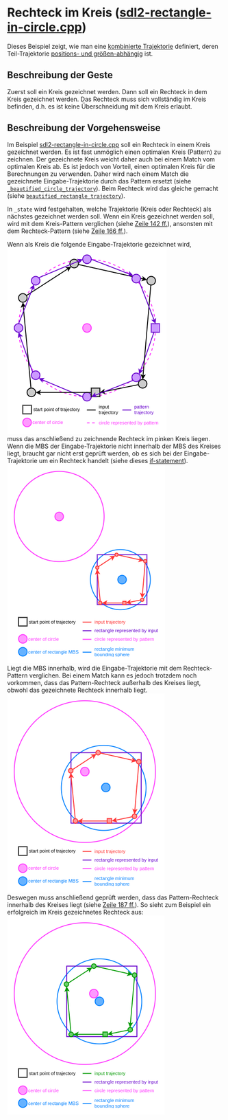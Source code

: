 # Rechteck im Kreis ([sdl2-rectangle-in-circle.cpp][sdl2-rectangle-in-circle])
Dieses Beispiel zeigt, wie man eine
[kombinierte Trajektorie](../user-stories.md#combined)
definiert, deren Teil-Trajektorie [positions- und größen-abhängig](../user-stories.md#position-size-orientation-dependend)
ist.

## Beschreibung der Geste
Zuerst soll ein Kreis gezeichnet werden.
Dann soll ein Rechteck in dem Kreis gezeichnet werden.
Das Rechteck muss sich vollständig im Kreis befinden,
d.h. es ist keine Überschneidung mit dem Kreis erlaubt.

## Beschreibung der Vorgehensweise
Im Beispiel [sdl2-rectangle-in-circle.cpp][sdl2-rectangle-in-circle]
soll ein Rechteck in einem Kreis gezeichnet werden.
Es ist fast unmöglich einen optimalen Kreis (Pattern) zu zeichnen.
Der gezeichnete Kreis weicht daher auch bei einem Match vom optimalen Kreis ab.
Es ist jedoch von Vorteil, einen optimalen Kreis für die Berechnungen zu
verwenden.
Daher wird nach einem Match die gezeichnete Eingabe-Trajektorie durch das
Pattern ersetzt (siehe [`_beautified_circle_trajectory`][_beautified_circle_trajectory init]).
Beim Rechteck wird das gleiche gemacht (siehe [`beautified_rectangle_trajectory`][beautified_rectangle_trajectory init]).

In `_state` wird festgehalten, welche Trajektorie (Kreis oder Rechteck) als
nächstes gezeichnet werden soll.
Wenn ein Kreis gezeichnet werden soll, wird mit dem Kreis-Pattern verglichen
(siehe [Zeile 142 ff.][L142]), ansonsten mit dem Rechteck-Pattern
(siehe [Zeile 166 ff.][L166]).

Wenn als Kreis die folgende Eingabe-Trajektorie gezeichnet wird,  
![circle-input-and-pattern](../img/algorithm/position-size-orientation-dependend/circle-input-and-pattern.png)    
muss das anschließend zu zeichnende Rechteck im pinken Kreis liegen.
Wenn die MBS der Eingabe-Trajektorie nicht innerhalb der MBS des Kreises liegt,
braucht gar nicht erst geprüft werden, ob es sich bei der Eingabe-Trajektorie
um ein Rechteck handelt (siehe dieses [if-statement][MBS of rectangle in MBS of circle]).  
![MBS-of-rectangle-outside](../img/algorithm/position-size-orientation-dependend/MBS-of-rectangle-outside.png)  
Liegt die MBS innerhalb, wird die Eingabe-Trajektorie mit dem Rechteck-Pattern
verglichen.
Bei einem Match kann es jedoch trotzdem noch vorkommen, dass das
Pattern-Rechteck außerhalb des Kreises liegt, obwohl das gezeichnete Rechteck
innerhalb liegt.  
![rectangle-intersects-circle](../img/algorithm/position-size-orientation-dependend/rectangle-intersects-circle.png)    
Deswegen muss anschließend geprüft werden, dass das Pattern-Rechteck innerhalb
des Kreises liegt (siehe [Zeile 187 ff.][L187]).
So sieht zum Beispiel ein erfolgreich im Kreis gezeichnetes Rechteck aus:  
![rectangle-inside](../img/algorithm/position-size-orientation-dependend/rectangle-inside.png)  

[sdl2-rectangle-in-circle]: ../example/sdl2/app/sdl2-rectangle-in-circle.cpp
[_beautified_circle_trajectory init]: ../example/sdl2/app/sdl2-rectangle-in-circle.cpp#L147
[beautified_rectangle_trajectory init]: ../example/sdl2/app/sdl2-rectangle-in-circle.cpp#L173
[MBS of rectangle in MBS of circle]: ../example/sdl2/app/sdl2-rectangle-in-circle.cpp#L129
[L142]: ../example/sdl2/app/sdl2-rectangle-in-circle.cpp#L142
[L166]: ../example/sdl2/app/sdl2-rectangle-in-circle.cpp#L166
[L187]: ../example/sdl2/app/sdl2-rectangle-in-circle.cpp#L187



